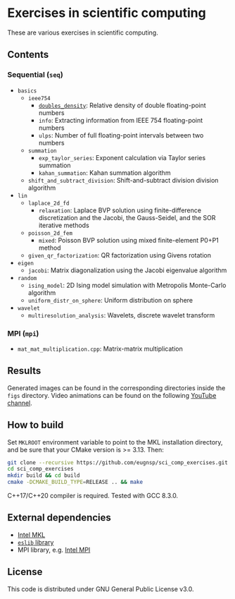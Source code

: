 # Exercises in scientific computing

These are various exercises in scientific computing.

## Contents

### Sequential (`seq`)

* `basics`
	* `ieee754`
		* [`doubles_density`](src/seq/basics/ieee754/doubles_density/): Relative density of double floating-point numbers
		* `info`: Extracting information from IEEE 754 floating-point numbers
		* `ulps`: Number of full floating-point intervals between two numbers
	* `summation`
		* `exp_taylor_series`: Exponent calculation via Taylor series summation
		* `kahan_summation`: Kahan summation algorithm
	* `shift_and_subtract_division`: Shift-and-subtract division division algorithm
* `lin`
	* `laplace_2d_fd`
		* `relaxation`: Laplace BVP solution using finite-difference discretization and the Jacobi, the Gauss-Seidel, and the SOR iterative methods
	* `poisson_2d_fem`
    	* `mixed`: Poisson BVP solution using mixed finite-element P0+P1 method
	* `given_qr_factorization`: QR factorization using Givens rotation
* `eigen`
	* `jacobi`: Matrix diagonalization using the Jacobi eigenvalue algorithm
* `random`
	* `ising_model`: 2D Ising model simulation with Metropolis Monte-Carlo algorithm
	* `uniform_distr_on_sphere`: Uniform distribution on sphere
* `wavelet`
	* `multiresolution_analysis`: Wavelets, discrete wavelet transform

### MPI (`mpi`)

* `mat_mat_multiplication.cpp`: Matrix-matrix multiplication

<!--| 20	| 4.4		| LU factorization					| LU factorization without pivoting, MPI						|-->

## Results

Generated images can be found in the corresponding directories inside the `figs` directory. Video animations can be found on the following [YouTube channel](https://www.youtube.com/channel/UCvaVjVoG0KRS9TGZaBZxfnQ).

## How to build

Set `MKLROOT` environment variable to point to the MKL installation directory,
and be sure that your CMake version is >= 3.13. Then:

```sh
git clone --recursive https://github.com/eugnsp/sci_comp_exercises.git
cd sci_comp_exercises
mkdir build && cd build
cmake -DCMAKE_BUILD_TYPE=RELEASE .. && make
```

C++17/C++20 compiler is required. Tested with GCC 8.3.0.

## External dependencies

* [Intel MKL](https://software.intel.com/en-us/mkl)
* [`eslib` library](https://github.com/eugnsp/eslib)
* MPI library, e.g. [Intel MPI](https://software.intel.com/en-us/mpi-library)

## License

This code is distributed under GNU General Public License v3.0.
